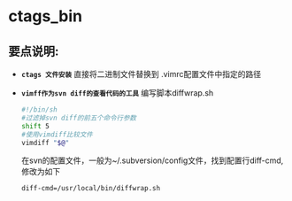 # ctags_bin
要点说明:
----------------
- **`ctags 文件安装`**
     直接将二进制文件替换到 .vimrc配置文件中指定的路径


- **`vimff作为svn diff的查看代码的工具`**
    编写脚本diffwrap.sh
    ```bash
    #!/bin/sh
    #过滤掉svn diff的前五个命令行参数
    shift 5
    #使用vimdiff比较文件
    vimdiff "$@"
    ```

    在svn的配置文件，一般为~/.subversion/config文件，找到配置行diff-cmd,修改为如下
    ```
    diff-cmd=/usr/local/bin/diffwrap.sh
    ```

